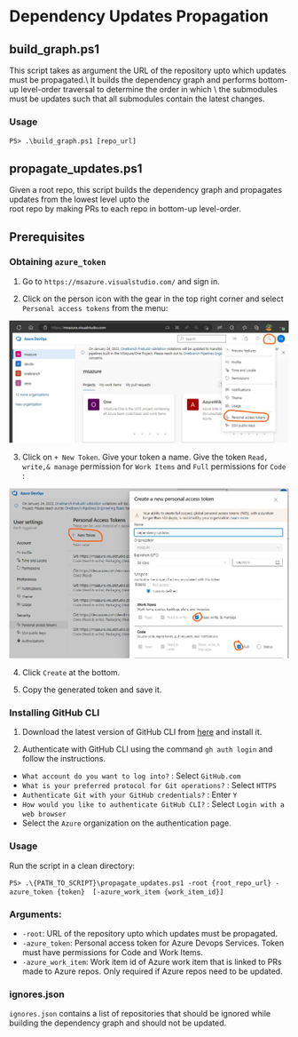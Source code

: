 # Dependency Updates Propagation

## build_graph.ps1

This script takes as argument the URL of the repository upto which updates must be propagated.\\
It builds the dependency graph and performs bottom-up level-order traversal to determine the order in which \\
the submodules must be updates such that all submodules contain the latest changes.

### Usage

```
PS> .\build_graph.ps1 [repo_url]
```
## propagate_updates.ps1

Given a root repo, this script builds the dependency graph and propagates updates from the lowest level upto the \
root repo by making PRs to each repo in bottom-up level-order.

## Prerequisites

### Obtaining `azure_token`

1. Go to `https://msazure.visualstudio.com/` and sign in.

2. Click on the person icon with the gear in the top right corner and select `Personal access tokens` from the menu:

![azure_pat](images/azure_pat.jpg)

3. Click on `+ New Token`. Give your token a name. Give the token `Read, write,& manage` permission for `Work Items` and `Full` permissions for `Code` :

![azure_token](images/azure_token.jpg)

4. Click `Create` at the bottom.

5. Copy the generated token and save it.

### Installing GitHub CLI

1. Download the latest version of GitHub CLI from [here](https://cli.github.com/) and install it.

2. Authenticate with GitHub CLI using the command `gh auth login` and follow the instructions.
 - `What account do you want to log into?` : Select `GitHub.com`
 - `What is your preferred protocol for Git operations?` : Select `HTTPS`
 - `Authenticate Git with your GitHub credentials?` : Enter `Y`
 - `How would you like to authenticate GitHub CLI?` : Select `Login with a web browser`
 - Select the `Azure` organization on the authentication page.

### Usage

Run the script in a clean directory:

```
PS> .\{PATH_TO_SCRIPT}\propagate_updates.ps1 -root {root_repo_url} -azure_token {token}  [-azure_work_item {work_item_id}] 
```
### Arguments:

- `-root`: URL of the repository upto which updates must be propagated.
- `-azure_token`: Personal access token for Azure Devops Services. Token must have permissions for Code and Work Items.
- `-azure_work_item`: Work item id of Azure work item that is linked to PRs made to Azure repos. Only required if Azure repos need to be updated.

### ignores.json

`ignores.json` contains a list of repositories that should be ignored while building the dependency graph and should not be updated.
